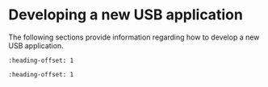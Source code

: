 # Developing a new USB application

The following sections provide information regarding how to develop a new USB application.


```{include} ../topics/developing_a_new_usb_device_application.md
:heading-offset: 1
```

```{include} ../topics/developing_a_new_usb_host_application.md
:heading-offset: 1
```

